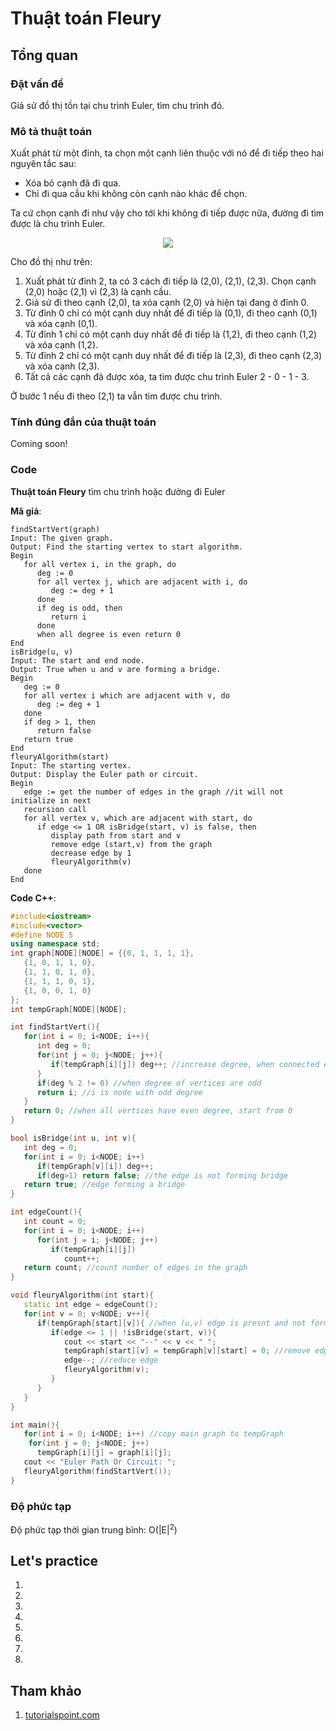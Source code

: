 # Thuật toán Fleury

## Tổng quan


### Đặt vấn đề

Giả sử đồ thị tồn tại chu trình Euler, tìm chu trình đó. 

### Mô tả thuật toán 

Xuất phát từ một đỉnh, ta chọn một cạnh liên thuộc với nó để đi tiếp theo hai nguyên tắc sau:
* Xóa bỏ cạnh đã đi qua.
* Chỉ đi qua cầu khi không còn cạnh nào khác để chọn.

Ta cứ chọn cạnh đi như vậy cho tới khi không đi tiếp được nữa, đường đi tìm được là chu trình Euler.

<p align = "center"><img src = "https://www.tutorialspoint.com/assets/questions/media/28707/fleurys_algorithm.jpg">

Cho đồ thị như trên:
1. Xuất phát từ đỉnh 2, ta có 3 cách đi tiếp là (2,0), (2,1), (2,3). Chọn cạnh (2,0) hoặc (2,1) vì (2,3) là cạnh cầu.
2. Giả sử đi theo cạnh (2,0), ta xóa cạnh (2,0) và hiện tại đang ở đỉnh 0.
3. Từ đỉnh 0 chỉ có một cạnh duy nhất để đi tiếp là (0,1), đi theo cạnh (0,1) và xóa cạnh (0,1).
4. Từ đỉnh 1 chỉ có một cạnh duy nhất để đi tiếp là (1,2), đi theo cạnh (1,2) và xóa cạnh (1,2).
5. Từ đỉnh 2 chỉ có một cạnh duy nhất để đi tiếp là (2,3), đi theo cạnh (2,3) và xóa cạnh (2,3).
6. Tất cả các cạnh đã được xóa, ta tìm được chu trình Euler 2 - 0 - 1 - 3.

Ở bước 1 nếu đi theo (2,1) ta vẫn tìm được chu trình.

### Tính đúng đắn của thuật toán

Coming soon!

### Code

**Thuật toán Fleury** tìm chu trình hoặc đường đi Euler

**Mã giả**:
```Mã giả
findStartVert(graph)
Input: The given graph.
Output: Find the starting vertex to start algorithm.
Begin
   for all vertex i, in the graph, do
      deg := 0
      for all vertex j, which are adjacent with i, do
         deg := deg + 1
      done
      if deg is odd, then
         return i
      done
      when all degree is even return 0
End
isBridge(u, v)
Input: The start and end node.
Output: True when u and v are forming a bridge.
Begin
   deg := 0
   for all vertex i which are adjacent with v, do
      deg := deg + 1
   done
   if deg > 1, then
      return false
   return true
End
fleuryAlgorithm(start)
Input: The starting vertex.
Output: Display the Euler path or circuit.
Begin
   edge := get the number of edges in the graph //it will not initialize in next
   recursion call
   for all vertex v, which are adjacent with start, do
      if edge <= 1 OR isBridge(start, v) is false, then
         display path from start and v
         remove edge (start,v) from the graph
         decrease edge by 1
         fleuryAlgorithm(v)
   done
End
```

**Code C++**:
```C++
#include<iostream>
#include<vector>
#define NODE 5
using namespace std;
int graph[NODE][NODE] = {{0, 1, 1, 1, 1},
   {1, 0, 1, 1, 0},
   {1, 1, 0, 1, 0},
   {1, 1, 1, 0, 1},
   {1, 0, 0, 1, 0}
};
int tempGraph[NODE][NODE];

int findStartVert(){
   for(int i = 0; i<NODE; i++){
      int deg = 0;
      for(int j = 0; j<NODE; j++){
         if(tempGraph[i][j]) deg++; //increase degree, when connected edge found
      }
      if(deg % 2 != 0) //when degree of vertices are odd
      return i; //i is node with odd degree
   }
   return 0; //when all vertices have even degree, start from 0
}

bool isBridge(int u, int v){
   int deg = 0;
   for(int i = 0; i<NODE; i++)
      if(tempGraph[v][i]) deg++;
      if(deg>1) return false; //the edge is not forming bridge
   return true; //edge forming a bridge
}

int edgeCount(){
   int count = 0;
   for(int i = 0; i<NODE; i++)
      for(int j = i; j<NODE; j++)
         if(tempGraph[i][j])
            count++;
   return count; //count nunber of edges in the graph
}

void fleuryAlgorithm(int start){
   static int edge = edgeCount();
   for(int v = 0; v<NODE; v++){
      if(tempGraph[start][v]){ //when (u,v) edge is presnt and not forming bridge
         if(edge <= 1 || !isBridge(start, v)){
            cout << start << "--" << v << " ";
            tempGraph[start][v] = tempGraph[v][start] = 0; //remove edge from graph
            edge--; //reduce edge
            fleuryAlgorithm(v);
         }
      }
   }
}

int main(){
   for(int i = 0; i<NODE; i++) //copy main graph to tempGraph
    for(int j = 0; j<NODE; j++)
      tempGraph[i][j] = graph[i][j];
   cout << "Euler Path Or Circuit: ";
   fleuryAlgorithm(findStartVert());
}
```

### Độ phức tạp

Độ phức tạp thời gian trung bình: O(|E|<sup>2</sup>)

## Let's practice
1.
2.
3.
4.
5.
6.
7.
8.

## Tham khảo
1. [tutorialspoint.com](https://www.tutorialspoint.com/fleury-s-algorithm-for-printing-eulerian-path-or-circuit-in-cplusplus#:~:text=Fleury's%20Algorithm%20is%20used%20to,by%20removing%20the%20previous%20vertices.)
